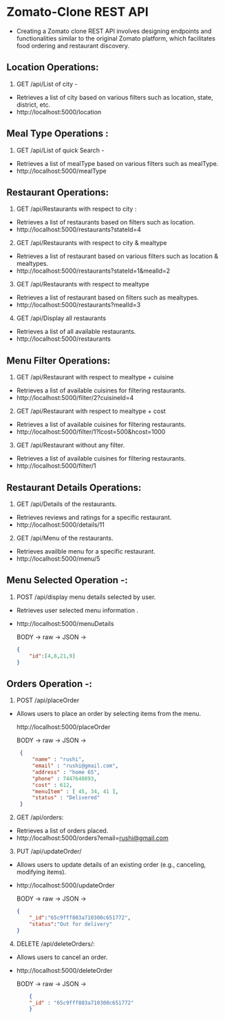# Zomato-Clone REST API
- Creating a Zomato clone REST API involves designing endpoints and functionalities similar to the original Zomato platform, which facilitates food ordering and restaurant discovery.

## Location Operations:

1. GET /api/List of city - 
-  Retrieves a list of city based on various filters such as location, state, district, etc.
-  http://localhost:5000/location


## Meal Type Operations : 

1. GET /api/List of quick Search -
-  Retrieves a list of mealType based on various filters such as mealType.
-  http://localhost:5000/mealType


## Restaurant Operations:

1. GET /api/Restaurants with respect to city : 
-  Retrieves a list of restaurants based on filters such as location.
-  http://localhost:5000/restaurants?stateId=4

2. GET /api/Restaurants with respect to city & mealtype
-  Retrieves a list of restaurant based on various filters such as location & mealtypes.
-  http://localhost:5000/restaurants?stateId=1&mealId=2

3. GET /api/Restaurants with respect to mealtype
-  Retrieves a list of restaurant based on filters such as mealtypes.
-  http://localhost:5000/restaurants?mealId=3

4. GET /api/Display all restaurants 
-  Retrieves a list of all available restaurants.
-  http://localhost:5000/restaurants

## Menu Filter Operations:

1. GET /api/Restaurant with respect to mealtype + cuisine
-  Retrieves a list of available cuisines for filtering restaurants.
-  http://localhost:5000/filter/2?cuisineId=4

2. GET /api/Restaurant with respect to mealtype + cost
-  Retrieves a list of available cuisines for filtering restaurants.
-  http://localhost:5000/filter/1?lcost=500&hcost=1000

3. GET /api/Restaurant without any filter. 
-  Retrieves a list of available cuisines for filtering restaurants.
-  http://localhost:5000/filter/1

## Restaurant Details Operations:
1. GET /api/Details of the restaurants. 
-  Retrieves reviews and ratings for a specific restaurant.
-  http://localhost:5000/details/11

2. GET /api/Menu of the restaurants. 
-  Retrieves availble menu for a specific restaurant.
-  http://localhost:5000/menu/5


## Menu Selected Operation -: 

1. POST /api/display menu details selected by user. 
-  Retrieves user selected menu information .
-  http://localhost:5000/menuDetails

    BODY -> raw -> JSON -> 

    ```json
    {
        "id":[4,8,21,9]
    }
    ```


## Orders Operation -: 
1. POST /api/placeOrder 
-  Allows users to place an order by selecting items from the menu.

   http://localhost:5000/placeOrder
    
   BODY -> raw -> JSON -> 

   ```json
    { 
        "name" : "rushi", 
        "email" : "rushi@gmail.com", 
        "address" : "home 65", 
        "phone" : 7447640893, 
        "cost" : 612, 
        "menuItem" : [ 45, 34, 41 ], 
        "status" : "Delivered" 
    }
    ```

2. GET /api/orders:

-  Retrieves a list of orders placed. 
-  http://localhost:5000/orders?email=rushi@gmail.com

3. PUT /api/updateOrder/

-  Allows users to update details of an existing order (e.g., canceling, modifying items).
-  http://localhost:5000/updateOrder

    BODY -> raw -> JSON -> 

    ```json
    {     
        "_id":"65c9fff803a710300c651772", 
        "status":"Out for delivery"
    }
    ```
    

4. DELETE /api/deleteOrders/:

-  Allows users to cancel an order.
-  http://localhost:5000/deleteOrder

   BODY -> raw -> JSON ->

    ```json
        {
        "_id" : "65c9fff803a710300c651772"
        } 
    ```
